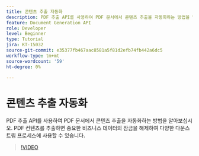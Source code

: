 ```yaml
---
title: 콘텐츠 추출 자동화
description: PDF 추출 API를 사용하여 PDF 문서에서 콘텐츠 추출을 자동화하는 방법을 알아보십시오
feature: Document Generation API
role: Developer
level: Beginner
type: Tutorial
jira: KT-15032
source-git-commit: e35377fb467aac8581a5f81d2efb74fb442a6dc5
workflow-type: tm+mt
source-wordcount: '59'
ht-degree: 0%

---
```


# 콘텐츠 추출 자동화

PDF 추출 API를 사용하여 PDF 문서에서 콘텐츠 추출을 자동화하는 방법을 알아보십시오. PDF 컨텐츠를 추출하면 중요한 비즈니스 데이터의 잠금을 해제하여 다양한 다운스트림 프로세스에 사용할 수 있습니다.

>[!VIDEO](https://video.tv.adobe.com/v/3428294?hidetitle=true)

